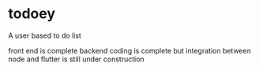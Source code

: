 # todoey

A user based to do list

front end is complete
backend coding is complete but integration between node and flutter is still under construction

